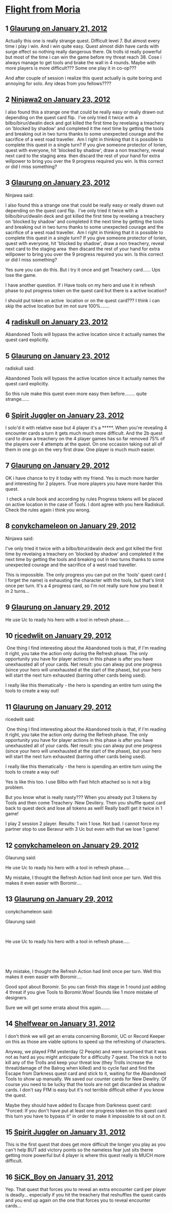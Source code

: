 # [Flight from Moria ](https://community.fantasyflightgames.com/topic/59327-flight-from-moria/)

## 1 [Glaurung on January 21, 2012](https://community.fantasyflightgames.com/topic/59327-flight-from-moria/?do=findComment&comment=582769)

Actually this one is really strange quest. Difficult level 7. But almost every time i play i win. And i win quite easy. Quest almost didn have cards with surge effect so nothing really dangerous there. Ok trolls id really powerful but most of the time i can win the game before my threat reach 38. Cose i always manage to get tools and brake the wall in 4 rounds. Maybe with more players is more difficult??? Some one play it in co-op???

And after couple of session i realize this quest actually is quite boring and annoying for solo. Any ideas from you fellows????

## 2 [Ninjawa2 on January 23, 2012](https://community.fantasyflightgames.com/topic/59327-flight-from-moria/?do=findComment&comment=583481)

I also found this a strange one that could be really easy or really drawn out depending on the quest card flip.  I've only tried it twice with a bilbo/birur/dwalin deck and got killed the first time by revelaing a treachery on 'blocked by shadow' and completed it the next time by getting the tools and breaking out in two turns thanks to some unexpected courage and the sacrifice of a west road traveller.  Am I right in thinking that it is possible to complete this quest in a single turn? If you give someone protector of lorien, quest with everyone, hit 'blocked by shadow', draw a non treachery, reveal next card to the staging area  then discard the rest of your hand for extra willpower to bring you over the 9 progress required you win. Is this correct or did I miss something?

## 3 [Glaurung on January 23, 2012](https://community.fantasyflightgames.com/topic/59327-flight-from-moria/?do=findComment&comment=583515)

Ninjawa said:

I also found this a strange one that could be really easy or really drawn out depending on the quest card flip.  I've only tried it twice with a bilbo/birur/dwalin deck and got killed the first time by revelaing a treachery on 'blocked by shadow' and completed it the next time by getting the tools and breaking out in two turns thanks to some unexpected courage and the sacrifice of a west road traveller.  Am I right in thinking that it is possible to complete this quest in a single turn? If you give someone protector of lorien, quest with everyone, hit 'blocked by shadow', draw a non treachery, reveal next card to the staging area  then discard the rest of your hand for extra willpower to bring you over the 9 progress required you win. Is this correct or did I miss something?



Yes sure you can do this. But i try it once and get Treachery card...... Ups lose the game.

I have another question. If i Have tools on my hero and use it in refresh phase to put progress token on the quest card but there is a active location?

I should put token on active  location or on the quest card??? I think i can skip the active location but im not sure 100%.......

## 4 [radiskull on January 23, 2012](https://community.fantasyflightgames.com/topic/59327-flight-from-moria/?do=findComment&comment=583540)

Abandoned Tools will bypass the active location since it actually names the quest card explicitly.

## 5 [Glaurung on January 23, 2012](https://community.fantasyflightgames.com/topic/59327-flight-from-moria/?do=findComment&comment=583543)

radiskull said:

Abandoned Tools will bypass the active location since it actually names the quest card explicitly.



So this rule make this quest even more easy then before........ quite strange......

## 6 [Spirit Juggler on January 23, 2012](https://community.fantasyflightgames.com/topic/59327-flight-from-moria/?do=findComment&comment=583647)

I solo'd it with relative ease but 4 player it's a *****. When you're revealing 4 encounter cards a turn it gets much much more difficult. And the 2b quest card to draw a treachery on the 4 player games has so far removed 75% of the players over 4 attempts at the quest. On one occasion taking out all of them in one go on the very first draw. One player is much much easier. 

## 7 [Glaurung on January 29, 2012](https://community.fantasyflightgames.com/topic/59327-flight-from-moria/?do=findComment&comment=586617)

OK i have chance to try it today with my friend. Yes is much more harder and interesting for 2 players. True more players you have more harder this quest.

 I check a rule book and according by rules Progress tokens will be placed on active location in the case of Tools. I dont agree with you here Radiskull. Check the rules again i think you wrong.

## 8 [conykchameleon on January 29, 2012](https://community.fantasyflightgames.com/topic/59327-flight-from-moria/?do=findComment&comment=586627)

Ninjawa said:

I've only tried it twice with a bilbo/birur/dwalin deck and got killed the first time by revelaing a treachery on 'blocked by shadow' and completed it the next time by getting the tools and breaking out in two turns thanks to some unexpected courage and the sacrifice of a west road traveller.

This is impossible. The only progress you can put on the 'tools' quest card ( I forget the name) is exhausting the character with the tools, but that's limit once per turn. It's a 4 progress card, so I'm not really sure how you beat it in 2 turns...

## 9 [Glaurung on January 29, 2012](https://community.fantasyflightgames.com/topic/59327-flight-from-moria/?do=findComment&comment=586630)

He use Uc to ready his hero with a tool in refresh phase.....

## 10 [ricedwlit on January 29, 2012](https://community.fantasyflightgames.com/topic/59327-flight-from-moria/?do=findComment&comment=586652)

 One thing I find interesting about the Abandoned tools is that, if I'm reading it right, you take the action only during the Refresh phase. The only opportunity you have for player actions in this phase is after you have unexhausted all of your cards. Net result: you can alway put one progress (since your hero will unexhausted at the start of the phase), but your hero will start the next turn exhausted (barring other cards being used).

I really like this thematically - the hero is spending an entire turn using the tools to create a way out!

## 11 [Glaurung on January 29, 2012](https://community.fantasyflightgames.com/topic/59327-flight-from-moria/?do=findComment&comment=586656)

ricedwlit said:

 One thing I find interesting about the Abandoned tools is that, if I'm reading it right, you take the action only during the Refresh phase. The only opportunity you have for player actions in this phase is after you have unexhausted all of your cards. Net result: you can alway put one progress (since your hero will unexhausted at the start of the phase), but your hero will start the next turn exhausted (barring other cards being used).

I really like this thematically - the hero is spending an entire turn using the tools to create a way out!



Yes is like this too. I use Bilbo with Fast hitch attached so is not a big problem.

But you know what is really nasty??? When you already put 3 tokens by Tools and then come Treachery :New Devilery. Then you shuffle quest card back to quest deck and lose all tokens as well! Really bad!I get it twice in 1 game! 

I play 2 session 2 player. Results: 1 win 1 lose. Not bad. I cannot force my partner stop to use Beravur with 3 Uc but even with that we lose 1 game!

## 12 [conykchameleon on January 29, 2012](https://community.fantasyflightgames.com/topic/59327-flight-from-moria/?do=findComment&comment=586671)

Glaurung said:

He use Uc to ready his hero with a tool in refresh phase.....



My mistake, I thought the Refresh Action had limit once per turn. Well this makes it even easier with Boromir....

## 13 [Glaurung on January 29, 2012](https://community.fantasyflightgames.com/topic/59327-flight-from-moria/?do=findComment&comment=586856)

conykchameleon said:

Glaurung said:

 

He use Uc to ready his hero with a tool in refresh phase.....

 

 

My mistake, I thought the Refresh Action had limit once per turn. Well this makes it even easier with Boromir....



Good spot about Boromir. So you can finish this stage in 1 round just adding 4 threat if you give Tools to Boromir.Wow! Sounds like 1 more mistake of designers.

Sure we will get some errata about this again.......

## 14 [Shelfwear on January 31, 2012](https://community.fantasyflightgames.com/topic/59327-flight-from-moria/?do=findComment&comment=587595)

I don't think we will get an errata concerning Boromir, UC or Record Keeper on this as those are viable options to speed up the refreshing of characters.

Anyway, we played FfM yesterday (2 People) and were surprised that it was not as hard as you might anticipate for a difficulty 7 quest. The trick is not to kill any of the Trolls and keep your threat low (they Trolls increase the threat/damage of the Balrog when killed) and to cycle fast and find the Escape from Darkness quest card and stick to it, waiting for the Abandoned Tools to show up manually. We saved our counter cards for New Dewilry. Of course you need to be lucky that the tools are not get discarded as shadow cards. I don't say FfM is easy but it's not terrible difficult either if you know the quest.

Maybe they should have added to Escape from Darkness quest card: "Forced: If you don't have put at least one progress token on this quest card this turn you have to bypass it" in order to make it impossible to sit out on it.

## 15 [Spirit Juggler on January 31, 2012](https://community.fantasyflightgames.com/topic/59327-flight-from-moria/?do=findComment&comment=587609)

This is the first quest that does get more difficult the longer you play as you can't help BUT add victory points so the nameless fear just sits therre getting more powerful but 4 player is where this quest really is MUCH more difficult. 

## 16 [SiCK_Boy on January 31, 2012](https://community.fantasyflightgames.com/topic/59327-flight-from-moria/?do=findComment&comment=587888)

Yep. That quest that forces you to reveal an extra encounter card per player is deadly... especially if you hit the treachery that reshuffles the quest cards and you end up again on the one that forces you to reveal encounter cards...

